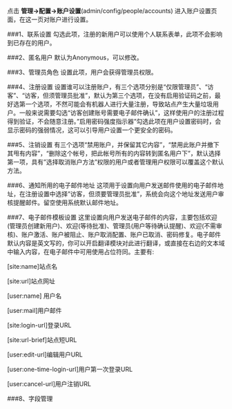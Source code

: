 点击 **管理->配置->账户设置**(admin/config/people/accounts) 进入账户设置页面，在这一页对账户进行设置。

###1、联系设置
勾选此项，注册的新用户可以使用个人联系表单，此项不会影响到已存在的用户。

###2、匿名用户
默认为Anonymous，可以修改。

###3、管理员角色
设置此项，用户会获得管理员权限。

###4、注册设置
设置谁可以注册账户，有三个选项分别是“仅限管理员”、“访客”、“访客，但须管理员批准”，默认为第三个选项，在没有启用验证码之前，最好选第一个选项，不然可能会有机器人进行大量注册，导致站点产生大量垃圾用户。一般来说需要勾选“访客创建账号需要电子邮件确认”，这样使用户的注册过程得到验证，不会随意注册。”启用密码强度指示器”勾选此项在用户设置密码时，会显示密码的强弱情况，这可以引导用户设置一个更安全的密码。

###5、注销设置
有三个选项“禁用账户，并保留其它内容”，“禁用此账户并撤下其甩有内容”，“删除这个帐号，把此帐号所有的内容转到匿名用户下”，默认选择第一项，具有”选择取消账户方法”权限的用户或者管理用户权限可以覆盖这个默认方法。

###6、通知所用的电子邮件地址
这项用于设置向用户发送邮件使用的电子邮件地址，在注册设置中选择”访客，但须要管理员批准”，系统会向这个地址发送用户审核提醒邮件。留空使用系统默认邮件地址。

###7、电子邮件模板设置
这里设置向用户发送电子邮件的内容，主要包括欢迎(管理员创建新用户)、欢迎(等待批准)、管理员(用户等待确认提醒)、欢迎(不需审核)、账户激活、账户被阻止、账户取消配置、账户已取消、密码修复。电子邮件默认内容是英文写的，你可以开启翻译模块对此进行翻译，或直接在右边的文本域中输入内容，在电子邮件中可用使用占位符同。主要有:

[site:name]站点名

[site:url]站点网址

[user:name] 用户名

[user:mail]用户邮件

[site:login-url]登录URL

[site:url-brief]站点短URL

[user:edit-url]编辑用户URL

[user:one-time-login-url]用户第一次登录URL

[user:cancel-url]用户注销URL

###8、字段管理
